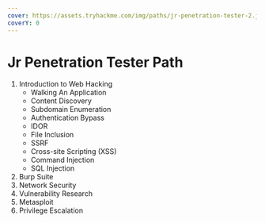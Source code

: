 ```yaml
---
cover: https://assets.tryhackme.com/img/paths/jr-penetration-tester-2.jpg
coverY: 0
---
```


# Jr Penetration Tester Path

1. Introduction to Web Hacking
   * Walking An Application
   * Content Discovery
   * Subdomain Enumeration
   * Authentication Bypass
   * IDOR
   * File Inclusion
   * SSRF
   * Cross-site Scripting (XSS)
   * Command Injection
   * SQL Injection
2. Burp Suite
3. Network Security
4. Vulnerability Research
5. Metasploit
6. Privilege Escalation
